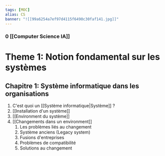 ```yaml
---
tags: [MOC] 
alias: CS
banner: "![[99a6254a7ef97d4115f6490c30faf141.jpg]]"
---
```

### 0 [[Computer Science IA]]

# Theme 1: Notion fondamental sur les systèmes
## Chapitre 1: Système informatique dans les organisations
1. C'est quoi un [[Système informatique|Système]] ?
2. [[Installation d'un système]]
3. [[Environment du système]]
4. [[Changements dans un environment]]
	1. Les problèmes liés au changement
	2. Système anciens (Legacy system)
	3. Fusions d'entreprises
	4. Problèmes de compatibilité
	5. Solutions au changement
